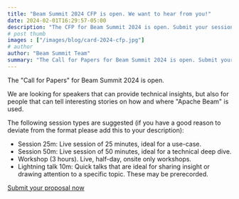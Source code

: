 ```yaml
---
title: "Beam Summit 2024 CFP is open. We want to hear from you!"
date: 2024-02-01T16:29:57-05:00
description: "The CFP for Beam Summit 2024 is open. Submit your session by May 29th."
# post thumb
images : ["/images/blog/card-2024-cfp.jpg"]
# author
author: "Beam Summit Team"
summary: "The Call for Papers for Beam Summit 2024 is open. Submit your proposal now!"
---
```


The "Call for Papers" for Beam Summit 2024 is open. 

We are looking for speakers that can provide technical insights, but also for people that can tell interesting stories on how and where "Apache Beam" is used.

The following session types are suggested (if you have a good reason to deviate from the format please add this to your description):

* Session 25m: Live session of 25 minutes, ideal for a use-case.
* Session 50m: Live session of 50 minutes, ideal for a technical deep dive.
* Workshop (3 hours). Live, half-day, onsite only workshops.
* Lightning talk 10m: Quick talks that are ideal for sharing insight or drawing attention to a specific topic. These may be prerecorded.

<div class="text-center">
<a href="https://sessionize.com/beam-summit-2024" target="_blank" class="btn btn-warning mt-3 mb-5">Submit your proposal now</a>
</div>

